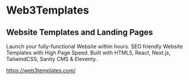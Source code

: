 # Web3Templates

## Website Templates and Landing Pages

Launch your fully-functional Website within hours. SEO friendly Website Templates with High Page Speed. Built with HTML5, React, Next.js, TailwindCSS, Sanity CMS & Eleventy.

https://web3templates.com/

